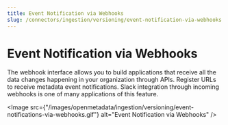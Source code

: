 ```yaml
---
title: Event Notification via Webhooks
slug: /connectors/ingestion/versioning/event-notification-via-webhooks
---
```


# Event Notification via Webhooks
The webhook interface allows you to build applications that receive all the data changes happening in your organization through APIs. Register URLs to receive metadata event notifications. Slack integration through incoming webhooks is one of many applications of this feature.

<Image
    src={"/images/openmetadata/ingestion/versioning/event-notifications-via-webhooks.gif"}
    alt="Event Notification via Webhooks"
/>  
